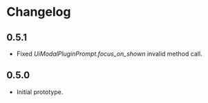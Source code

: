 # Changelog

## 0.5.1
 - Fixed *UiModalPluginPrompt.focus_on_shown* invalid method call.

## 0.5.0
 - Initial prototype.
